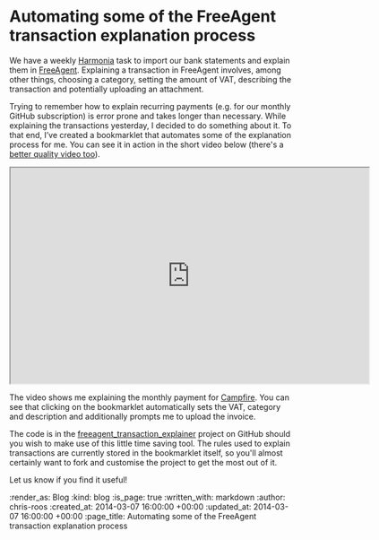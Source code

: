Automating some of the FreeAgent transaction explanation process
=======

We have a weekly [Harmonia][] task to import our bank statements and explain them in [FreeAgent][]. Explaining a transaction in FreeAgent involves, among other things, choosing a category, setting the amount of VAT, describing the transaction and potentially uploading an attachment.

Trying to remember how to explain recurring payments (e.g. for our monthly GitHub subscription) is error prone and takes longer than necessary. While explaining the transactions yesterday, I decided to do something about it. To that end, I’ve created a bookmarklet that automates some of the explanation process for me. You can see it in action in the short video below (there's a [better quality video too](https://docs.google.com/a/gofreerange.com/file/d/0Byppog2awIncRjVnd2M4THlzMVU)).

<iframe src="https://docs.google.com/a/gofreerange.com/file/d/0Byppog2awIncRjVnd2M4THlzMVU/preview" width="640" height="385"></iframe>

The video shows me explaining the monthly payment for [Campfire][]. You can see that clicking on the bookmarklet automatically sets the VAT, category and description and additionally prompts me to upload the invoice.

The code is in the [freeagent_transaction_explainer][] project on GitHub should you wish to make use of this little time saving tool. The rules used to explain transactions are currently stored in the bookmarklet itself, so you'll almost certainly want to fork and customise the project to get the most out of it.

Let us know if you find it useful!

[Campfire]: https://campfirenow.com/
[FreeAgent]: http://www.freeagent.com/
[freeagent_transaction_explainer]: https://github.com/freerange/freeagent_transaction_explainer
[Harmonia]: https://harmonia.io/

:render_as: Blog
:kind: blog
:is_page: true
:written_with: markdown
:author: chris-roos
:created_at: 2014-03-07 16:00:00 +00:00
:updated_at: 2014-03-07 16:00:00 +00:00
:page_title: Automating some of the FreeAgent transaction explanation process
